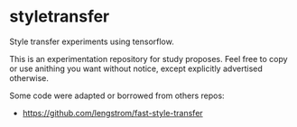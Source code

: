 # styletransfer
Style transfer experiments using tensorflow.


This is an experimentation repository for study proposes. 
Feel free to copy or use anithing you want
without notice, except explicitly advertised otherwise.


Some code were adapted or borrowed from others repos:

 * https://github.com/lengstrom/fast-style-transfer

